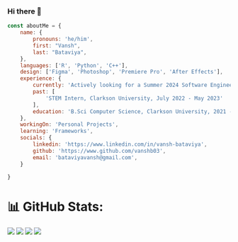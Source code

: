 ### Hi there 👋

```javascript
const aboutMe = {
    name: {
        pronouns: 'he/him',
        first: "Vansh",
        last: "Bataviya", 
    },
    languages: ['R', 'Python', 'C++'],
    design: ['Figma', 'Photoshop', 'Premiere Pro', 'After Effects'],
    experience: {
        currently: 'Actively looking for a Summer 2024 Software Engineering ',
        past: [
            'STEM Intern, Clarkson University, July 2022 - May 2023'
        ],
        education: 'B.Sci Computer Science, Clarkson University, 2021 - Present'
    },
    workingOn: 'Personal Projects',
    learning: 'Frameworks',
    socials: {
        linkedin: 'https://www.linkedin.com/in/vansh-bataviya',
        github: 'https://www.github.com/vanshb03',
        email: 'bataviyavansh@gmail.com',
    }
    
}
```

# 📊 GitHub Stats:

![](https://github-readme-stats.vercel.app/api?username=vanshb03&hide=stars&count_private=true&theme=dark&hide_border=true&include_all_commits=true&count_private=true)
![](https://github-readme-streak-stats.herokuapp.com/?user=vanshb03&theme=dark&hide_border=true)
![](https://github-readme-stats.vercel.app/api/top-langs/?username=vanshb03&layout=compact&theme=dark&hide_border=true)
![](https://github-readme-stats.vercel.app/api/wakatime?username=vanshb03&theme=dark&hide_border=true)<br/>
